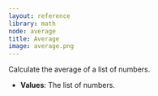 ```yaml
---
layout: reference
library: math
node: average
title: Average
image: average.png
---
```

Calculate the average of a list of numbers.

* **Values**: The list of numbers.
